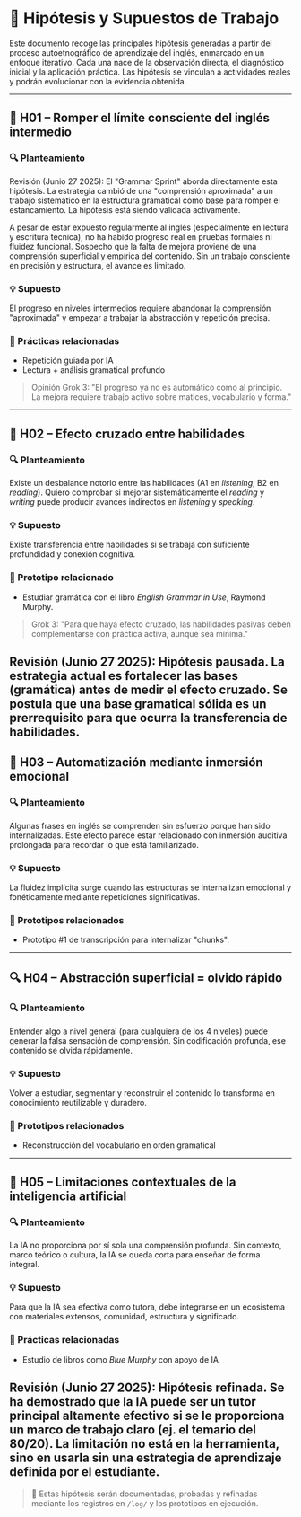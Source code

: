 # 🔬 Hipótesis y Supuestos de Trabajo

Este documento recoge las principales hipótesis generadas a partir del proceso autoetnográfico de aprendizaje del inglés, enmarcado en un enfoque iterativo. Cada una nace de la observación directa, el diagnóstico inicial y la aplicación práctica. Las hipótesis se vinculan a actividades reales y podrán evolucionar con la evidencia obtenida.

---

## 🧠 H01 – Romper el límite consciente del inglés intermedio

### 🔍 Planteamiento

Revisión (Junio 27 2025): El "Grammar Sprint" aborda directamente esta hipótesis. La estrategia cambió de una "comprensión aproximada" a un trabajo sistemático en la estructura gramatical como base para romper el estancamiento. La hipótesis está siendo validada activamente.

A pesar de estar expuesto regularmente al inglés (especialmente en lectura y escritura técnica), no ha habido progreso real en pruebas formales ni fluidez funcional. Sospecho que la falta de mejora proviene de una comprensión superficial y empírica del contenido. Sin un trabajo consciente en precisión y estructura, el avance es limitado.

### 💡 Supuesto

El progreso en niveles intermedios requiere abandonar la comprensión "aproximada" y empezar a trabajar la abstracción y repetición precisa.

### 🧪 Prácticas relacionadas

- Repetición guiada por IA  
- Lectura + análisis gramatical profundo

> Opinión Grok 3: "El progreso ya no es automático como al principio. La mejora requiere trabajo activo sobre matices, vocabulario y forma."

---

## 🔁 H02 – Efecto cruzado entre habilidades

### 🔍 Planteamiento

Existe un desbalance notorio entre las habilidades (A1 en *listening*, B2 en *reading*). Quiero comprobar si mejorar sistemáticamente el *reading* y *writing* puede producir avances indirectos en *listening* y *speaking*.

### 💡 Supuesto

Existe transferencia entre habilidades si se trabaja con suficiente profundidad y conexión cognitiva.

### 🧪 Prototipo relacionado

- Estudiar gramática con el libro *English Grammar in Use*, Raymond Murphy.

> Grok 3: "Para que haya efecto cruzado, las habilidades pasivas deben complementarse con práctica activa, aunque sea mínima."

Revisión (Junio 27 2025): Hipótesis pausada. La estrategia actual es fortalecer las bases (gramática) antes de medir el efecto cruzado. Se postula que una base gramatical sólida es un prerrequisito para que ocurra la transferencia de habilidades.
---

## 🔂 H03 – Automatización mediante inmersión emocional

### 🔍 Planteamiento

Algunas frases en inglés se comprenden sin esfuerzo porque han sido internalizadas. Este efecto parece estar relacionado con inmersión auditiva prolongada para recordar lo que está familiarizado.

### 💡 Supuesto

La fluidez implícita surge cuando las estructuras se internalizan emocional y fonéticamente mediante repeticiones significativas.

### 🧪 Prototipos relacionados

- Prototipo #1 de transcripción para internalizar "chunks".

---

## 🔍 H04 – Abstracción superficial = olvido rápido

### 🔍 Planteamiento

Entender algo a nivel general (para cualquiera de los 4 niveles) puede generar la falsa sensación de comprensión. Sin codificación profunda, ese contenido se olvida rápidamente.

### 💡 Supuesto

Volver a estudiar, segmentar y reconstruir el contenido lo transforma en conocimiento reutilizable y duradero.

### 🧪 Prototipos relacionados

- Reconstrucción del vocabulario en orden gramatical

---

## 🤖 H05 – Limitaciones contextuales de la inteligencia artificial

### 🔍 Planteamiento

La IA no proporciona por sí sola una comprensión profunda. Sin contexto, marco teórico o cultura, la IA se queda corta para enseñar de forma integral.

### 💡 Supuesto

Para que la IA sea efectiva como tutora, debe integrarse en un ecosistema con materiales extensos, comunidad, estructura y significado.

### 🧪 Prácticas relacionadas

- Estudio de libros como *Blue Murphy* con apoyo de IA

Revisión (Junio 27 2025): Hipótesis refinada. Se ha demostrado que la IA puede ser un tutor principal altamente efectivo si se le proporciona un marco de trabajo claro (ej. el temario del 80/20). La limitación no está en la herramienta, sino en usarla sin una estrategia de aprendizaje definida por el estudiante.
---

> 📁 Estas hipótesis serán documentadas, probadas y refinadas mediante los registros en `/log/` y los prototipos en ejecución.


